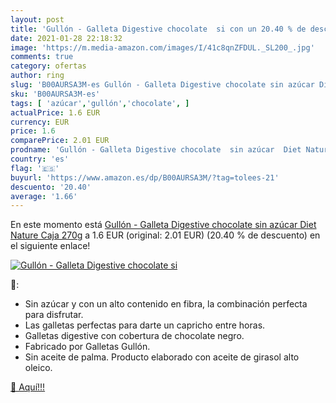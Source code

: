 ```yaml
---
layout: post
title: 'Gullón - Galleta Digestive chocolate  si con un 20.40 % de descuento'
date: 2021-01-28 22:18:32
image: 'https://m.media-amazon.com/images/I/41c8qnZFDUL._SL200_.jpg'
comments: true
category: ofertas
author: ring
slug: 'B00AURSA3M-es Gullón - Galleta Digestive chocolate sin azúcar Diet...'
sku: 'B00AURSA3M-es'
tags: [ 'azúcar','gullón','chocolate', ]
actualPrice: 1.6 EUR
currency: EUR
price: 1.6
comparePrice: 2.01 EUR
prodname: 'Gullón - Galleta Digestive chocolate  sin azúcar  Diet Nature Caja  270g'
country: 'es'
flag: '🇪🇸'
buyurl: 'https://www.amazon.es/dp/B00AURSA3M/?tag=tolees-21'
descuento: '20.40'
average: '1.66'
---
```


En este momento está [Gullón - Galleta Digestive chocolate  sin azúcar  Diet Nature Caja  270g](https://www.amazon.es/dp/B00AURSA3M/?tag=tolees-21) a 1.6 EUR (original: 2.01 EUR) (20.40 %  de descuento) en el siguiente enlace!

[![Gullón - Galleta Digestive chocolate  si](https://m.media-amazon.com/images/I/41c8qnZFDUL._SL200_.jpg)](https://www.amazon.es/dp/B00AURSA3M/?tag=tolees-21)

🔎:

- Sin azúcar y con un alto contenido en fibra, la combinación perfecta para disfrutar.
- Las galletas perfectas para darte un capricho entre horas.
- Galletas digestive con cobertura de chocolate negro.
- Fabricado por Galletas Gullón.
- Sin aceite de palma. Producto elaborado con aceite de girasol alto oleico.

[🛒 Aquí!!!](https://www.amazon.es/dp/B00AURSA3M/?tag=tolees-21)
